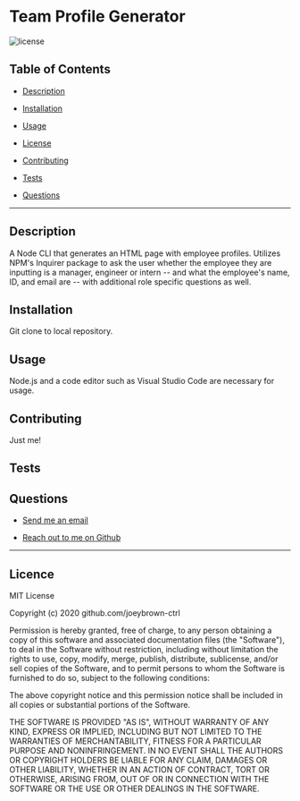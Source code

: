 
  # Team Profile Generator

  ![license](https://img.shields.io/badge/License-MIT-blue.svg)

  ## Table of Contents

  
* [Description](#description)
  
* [Installation](#installation) 
  
* [Usage](#usage) 
  
* [License](#license)
  
* [Contributing](#contributing)
  
* [Tests](#tests) 
  
* [Questions](#questions)

  
<hr>

  ## Description 
A Node CLI that generates an HTML page with employee profiles. Utilizes NPM's Inquirer package to ask the user whether the employee they are inputting is a manager, engineer or intern -- and what the employee's name, ID, and email are -- with additional role specific questions as well.
  ## Installation 
Git clone to local repository.
  ## Usage 
Node.js and a code editor such as Visual Studio Code are necessary for usage.
  ## Contributing 
Just me!
  ## Tests 

  ## Questions 
  
* [Send me an email](mailto:gjoey.brown@gmail.com.com)
  
* [Reach out to me on Github](https://github.com/github.com/joeybrown-ctrl)

  
<hr>

  
## Licence 
MIT License

Copyright (c) 2020 github.com/joeybrown-ctrl

Permission is hereby granted, free of charge, to any person obtaining a copy
of this software and associated documentation files (the "Software"), to deal
in the Software without restriction, including without limitation the rights
to use, copy, modify, merge, publish, distribute, sublicense, and/or sell
copies of the Software, and to permit persons to whom the Software is
furnished to do so, subject to the following conditions:

The above copyright notice and this permission notice shall be included in all
copies or substantial portions of the Software.

THE SOFTWARE IS PROVIDED "AS IS", WITHOUT WARRANTY OF ANY KIND, EXPRESS OR
IMPLIED, INCLUDING BUT NOT LIMITED TO THE WARRANTIES OF MERCHANTABILITY,
FITNESS FOR A PARTICULAR PURPOSE AND NONINFRINGEMENT. IN NO EVENT SHALL THE
AUTHORS OR COPYRIGHT HOLDERS BE LIABLE FOR ANY CLAIM, DAMAGES OR OTHER
LIABILITY, WHETHER IN AN ACTION OF CONTRACT, TORT OR OTHERWISE, ARISING FROM,
OUT OF OR IN CONNECTION WITH THE SOFTWARE OR THE USE OR OTHER DEALINGS IN THE
SOFTWARE.
